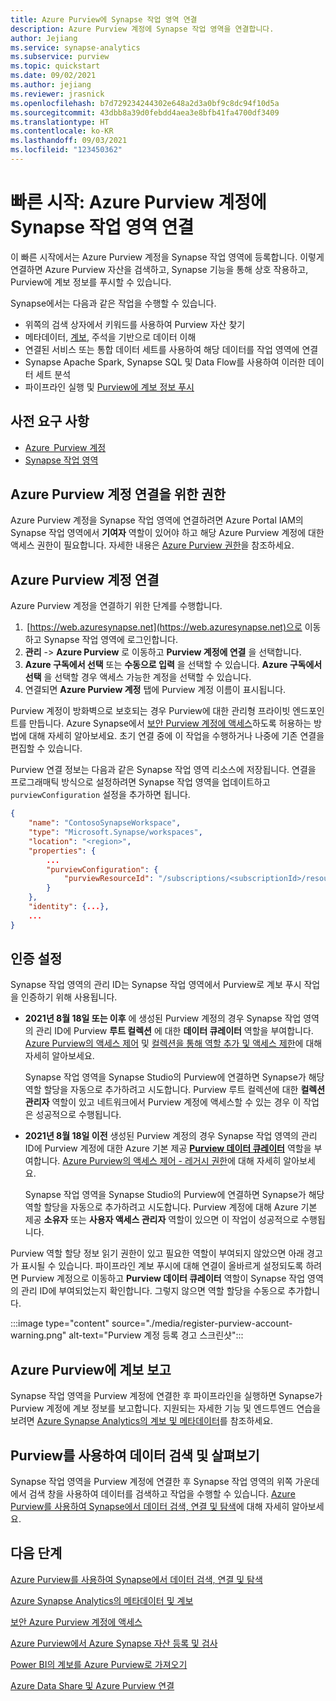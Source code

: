```yaml
---
title: Azure Purview에 Synapse 작업 영역 연결 
description: Azure Purview 계정에 Synapse 작업 영역을 연결합니다.
author: Jejiang
ms.service: synapse-analytics
ms.subservice: purview
ms.topic: quickstart
ms.date: 09/02/2021
ms.author: jejiang
ms.reviewer: jrasnick
ms.openlocfilehash: b7d729234244302e648a2d3a0bf9c8dc94f10d5a
ms.sourcegitcommit: 43dbb8a39d0febdd4aea3e8bfb41fa4700df3409
ms.translationtype: HT
ms.contentlocale: ko-KR
ms.lasthandoff: 09/03/2021
ms.locfileid: "123450362"
---
```

# <a name="quickstartconnect-a-synapse-workspace-to-an-azure-purview-account"></a>빠른 시작: Azure Purview 계정에 Synapse 작업 영역 연결

이 빠른 시작에서는 Azure Purview 계정을 Synapse 작업 영역에 등록합니다. 이렇게 연결하면 Azure Purview 자산을 검색하고, Synapse 기능을 통해 상호 작용하고, Purview에 계보 정보를 푸시할 수 있습니다.

Synapse에서는 다음과 같은 작업을 수행할 수 있습니다.
- 위쪽의 검색 상자에서 키워드를 사용하여 Purview 자산 찾기 
- 메타데이터, [계보](../../purview/catalog-lineage-user-guide.md), 주석을 기반으로 데이터 이해 
- 연결된 서비스 또는 통합 데이터 세트를 사용하여 해당 데이터를 작업 영역에 연결 
- Synapse Apache Spark, Synapse SQL 및 Data Flow를 사용하여 이러한 데이터 세트 분석 
- 파이프라인 실행 및 [Purview에 계보 정보 푸시](../../purview/how-to-lineage-azure-synapse-analytics.md)

## <a name="prerequisites"></a>사전 요구 사항 
- [Azure  Purview 계정](../../purview/create-catalog-portal.md) 
- [Synapse 작업 영역](../quickstart-create-workspace.md) 

## <a name="permissions-for-connecting-an-azure-purview-account"></a>Azure Purview 계정 연결을 위한 권한 

Azure Purview 계정을 Synapse 작업 영역에 연결하려면 Azure Portal IAM의 Synapse 작업 영역에서 **기여자** 역할이 있어야 하고 해당 Azure Purview 계정에 대한 액세스 권한이 필요합니다. 자세한 내용은 [Azure Purview 권한](../../purview/catalog-permissions.md)을 참조하세요.

## <a name="connect-an-azure-purview-account"></a>Azure Purview 계정 연결  

Azure Purview 계정을 연결하기 위한 단계를 수행합니다.

1.  [https://web.azuresynapse.net](https://web.azuresynapse.net)으로 이동하고 Synapse 작업 영역에 로그인합니다. 
2. **관리** -> **Azure Purview** 로 이동하고 **Purview 계정에 연결** 을 선택합니다.
3. **Azure 구독에서 선택** 또는 **수동으로 입력** 을 선택할 수 있습니다. **Azure 구독에서 선택** 을 선택할 경우 액세스 가능한 계정을 선택할 수 있습니다.
4. 연결되면 **Azure Purview 계정** 탭에 Purview 계정 이름이 표시됩니다. 

Purview 계정이 방화벽으로 보호되는 경우 Purview에 대한 관리형 프라이빗 엔드포인트를 만듭니다. Azure Synapse에서 [보안 Purview 계정에 액세스](how-to-access-secured-purview-account.md)하도록 허용하는 방법에 대해 자세히 알아보세요. 초기 연결 중에 이 작업을 수행하거나 나중에 기존 연결을 편집할 수 있습니다.

Purview 연결 정보는 다음과 같은 Synapse 작업 영역 리소스에 저장됩니다. 연결을 프로그래매틱 방식으로 설정하려면 Synapse 작업 영역을 업데이트하고 `purviewConfiguration` 설정을 추가하면 됩니다.

```json
{
    "name": "ContosoSynapseWorkspace",
    "type": "Microsoft.Synapse/workspaces",
    "location": "<region>",
    "properties": {
        ...
        "purviewConfiguration": {
            "purviewResourceId": "/subscriptions/<subscriptionId>/resourceGroups/<resourceGroupname>/providers/Microsoft.Purview/accounts/<PurviewAccountName>"
        }
    },
    "identity": {...},
    ...
}
```

## <a name="set-up-authentication"></a>인증 설정

Synapse 작업 영역의 관리 ID는 Synapse 작업 영역에서 Purview로 계보 푸시 작업을 인증하기 위해 사용됩니다.

- **2021년 8월 18일 또는 이후** 에 생성된 Purview 계정의 경우 Synapse 작업 영역의 관리 ID에 Purview **루트 컬렉션** 에 대한 **데이터 큐레이터** 역할을 부여합니다. [Azure Purview의 액세스 제어](../../purview/catalog-permissions.md) 및 [컬렉션을 통해 역할 추가 및 액세스 제한](../../purview/how-to-create-and-manage-collections.md#add-roles-and-restrict-access-through-collections)에 대해 자세히 알아보세요.

    Synapse 작업 영역을 Synapse Studio의 Purview에 연결하면 Synapse가 해당 역할 할당을 자동으로 추가하려고 시도합니다. Purview 루트 컬렉션에 대한 **컬렉션 관리자** 역할이 있고 네트워크에서 Purview 계정에 액세스할 수 있는 경우 이 작업은 성공적으로 수행됩니다.

- **2021년 8월 18일 이전** 생성된 Purview 계정의 경우 Synapse 작업 영역의 관리 ID에 Purview 계정에 대한 Azure 기본 제공 [**Purview 데이터 큐레이터**](../../role-based-access-control/built-in-roles.md#purview-data-curator) 역할을 부여합니다. [Azure Purview의 액세스 제어 - 레거시 권한](../../purview/catalog-permissions.md#legacy-permission-guide)에 대해 자세히 알아보세요.

    Synapse 작업 영역을 Synapse Studio의 Purview에 연결하면 Synapse가 해당 역할 할당을 자동으로 추가하려고 시도합니다. Purview 계정에 대해 Azure 기본 제공 **소유자** 또는 **사용자 액세스 관리자** 역할이 있으면 이 작업이 성공적으로 수행됩니다.

Purview 역할 할당 정보 읽기 권한이 있고 필요한 역할이 부여되지 않았으면 아래 경고가 표시될 수 있습니다. 파이프라인 계보 푸시에 대해 연결이 올바르게 설정되도록 하려면 Purview 계정으로 이동하고 **Purview 데이터 큐레이터** 역할이 Synapse 작업 영역의 관리 ID에 부여되었는지 확인합니다. 그렇지 않으면 역할 할당을 수동으로 추가합니다.

:::image type="content" source="./media/register-purview-account-warning.png" alt-text="Purview 계정 등록 경고 스크린샷":::

## <a name="report-lineage-to-azure-purview"></a>Azure Purview에 계보 보고

Synapse 작업 영역을 Purview 계정에 연결한 후 파이프라인을 실행하면 Synapse가 Purview 계정에 계보 정보를 보고합니다. 지원되는 자세한 기능 및 엔드투엔드 연습을 보려면 [Azure Synapse Analytics의 계보 및 메타데이터](../../purview/how-to-lineage-azure-synapse-analytics.md)를 참조하세요.

## <a name="discover-and-explore-data-using-purview"></a>Purview를 사용하여 데이터 검색 및 살펴보기

Synapse 작업 영역을 Purview 계정에 연결한 후 Synapse 작업 영역의 위쪽 가운데에서 검색 창을 사용하여 데이터를 검색하고 작업을 수행할 수 있습니다. [Azure Purview를 사용하여 Synapse에서 데이터 검색, 연결 및 탐색](how-to-discover-connect-analyze-azure-purview.md)에 대해 자세히 알아보세요.

## <a name="nextsteps"></a>다음 단계 

[Azure Purview를 사용하여 Synapse에서 데이터 검색, 연결 및 탐색](how-to-discover-connect-analyze-azure-purview.md)

[Azure Synapse Analytics의 메타데이터 및 계보](../../purview/how-to-lineage-azure-synapse-analytics.md)

[보안 Azure Purview 계정에 액세스](how-to-access-secured-purview-account.md)

[Azure Purview에서 Azure Synapse 자산 등록 및 검사](../../purview/register-scan-azure-synapse-analytics.md)

[Power BI의 계보를 Azure Purview로 가져오기](../../purview/how-to-lineage-powerbi.md)

[Azure Data Share 및 Azure Purview 연결](../../purview/how-to-link-azure-data-share.md)